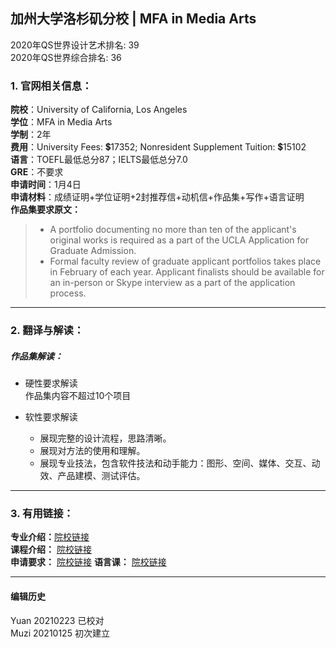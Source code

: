## 加州大学洛杉矶分校 | MFA in Media Arts

2020年QS世界设计艺术排名: 39  
2020年QS世界综合排名: 36  

### 1. 官网相关信息：  

**院校**：University of California, Los Angeles  
**学位**：MFA in Media Arts  
**学制**：2年  
**费用**：University Fees: 💲17352; Nonresident Supplement Tuition: 💲15102  
**语言**：TOEFL最低总分87；IELTS最低总分7.0  
**GRE**：不要求  
**申请时间**：1月4日  
**申请材料**：成绩证明+学位证明+2封推荐信+动机信+作品集+写作+语言证明  
**作品集要求原文：**

> - A portfolio documenting no more than ten of the applicant's original works is required as a part of the UCLA Application for Graduate Admission.
> - Formal faculty review of graduate applicant portfolios takes place in February of each year. Applicant finalists should be available for an in-person or Skype interview as a part of the application process.


---

### 2. 翻译与解读：

##### 作品集解读：  
- 硬性要求解读  
作品集内容不超过10个项目  

- 软性要求解读  
  - 展现完整的设计流程，思路清晰。  
  - 展现对方法的使用和理解。  
  - 展现专业技法，包含软件技法和动手能力：图形、空间、媒体、交互、动效、产品建模、测试评估。  



---

### 3. 有用链接：

**专业介绍：**[院校链接](http://mfa.dma.ucla.edu/#overview)  
**课程介绍：** [院校链接](http://mfa.dma.ucla.edu/#program)  
**申请要求：** [院校链接](http://www.dma.ucla.edu/grad/apply/)
**语言课：** [院校链接](https://grad.ucla.edu/admissions/english-requirements/)

---


#### 编辑历史
Yuan 20210223 已校对  
Muzi 20210125 初次建立
